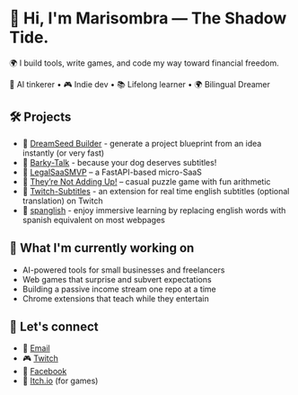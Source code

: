 
# 👋 Hi, I'm Marisombra — The Shadow Tide.

🌍 I build tools, write games, and code my way toward financial freedom.

🧠 AI tinkerer • 🎮 Indie dev • 📚 Lifelong learner • 🌍 Bilingual Dreamer

## 🛠️ Projects
- 🔹 [DreamSeed Builder](https://github.com/marisombra-dev/DreamSeed-Builder) - generate a project blueprint from an idea instantly (or very fast)
- 🔹 [Barky-Talk](https://github.com/marisombra-dev/Barky-Talk) - because your dog deserves subtitles! 
- 🔹 [LegalSaaSMVP](https://github.com/marisombra-dev/LegalSaaSMVP) – a FastAPI-based micro-SaaS
- 🔹 [They’re Not Adding Up!](https://marisombra.itch.io/theyre-not-adding-up) – casual puzzle game with fun arithmetic
- 🔹 [Twitch-Subtitles](https://github.com/marisombra-dev/twitch-subtitles) - an extension for real time english subtitles (optional translation) on Twitch
- 🔹 [spanglish](http://github.com/marisombra-dev/spanglish-chrome-extension) - enjoy immersive learning by replacing english words with spanish equivalent on most webpages

## 🎯 What I'm currently working on
- AI-powered tools for small businesses and freelancers
- Web games that surprise and subvert expectations
- Building a passive income stream one repo at a time
- Chrome extensions that teach while they entertain

## 💫 Let's connect
- 💌 [Email](mailto:marisombra@proton.me)
- 🎮 [Twitch](https://www.twitch.tv/marissombra)    
- 🧵 [Facebook](https://www.facebook.com/patricia.tate.73744)
- 🪩 [Itch.io](https://marisombra.itch.io/) (for games)


